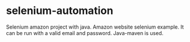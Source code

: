 # selenium-automation
Selenium amazon project with java.
Amazon website selenium example. It can be run with a valid email and password. Java-maven is used.
